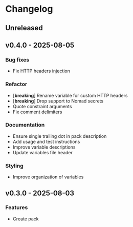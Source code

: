 # Changelog

## Unreleased

## v0.4.0 - 2025-08-05

### Bug fixes

- Fix HTTP headers injection

### Refactor

- [**breaking**] Rename variable for custom HTTP headers
- [**breaking**] Drop support to Nomad secrets
- Quote constraint arguments
- Fix comment delimiters

### Documentation

- Ensure single trailing dot in pack description
- Add usage and test instructions
- Improve variable descriptions
- Update variables file header

### Styling

- Improve organization of variables

## v0.3.0 - 2025-08-03

### Features

- Create pack
